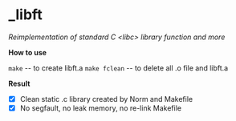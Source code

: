 # _libft

*Reimplementation of standard C &lt;libc> library function and more*

**How to use**

```make``` -- to create libft.a
```make fclean``` -- to delete all .o file and libft.a

**Result**

- [x] Clean static .c library created by Norm and Makefile
- [x] No segfault, no leak memory, no re-link Makefile
